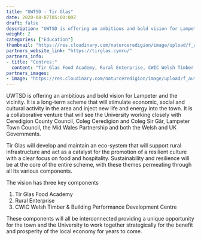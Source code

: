 ```yaml
---
title: "UWTSD - Tir Glas"
date: 2020-08-07T05:00:00Z
draft: false
description: "UWTSD is offering an ambitious and bold vision for Lampeter and the vicinity."
weight: 2
categories: ["Education"]
thumbnail: "https://res.cloudinary.com/naturceredigion/image/upload/f_auto,w_480/v1720623554/uwtsd-tir-glas.png"
partners_website_link: "https://tirglas.cymru/"
partners_info:
- title: "Centres:"
  content: "Tir Glas Food Academy, Rural Enterprise, CWIC Welsh Timber & Building Performance Development Centre"
partners_images:
- image: "https://res.cloudinary.com/naturceredigion/image/upload/f_auto,w_860/v1721748768/view-of-uwtsd-lampeter-and-town.jpg"
---
```


UWTSD is offering an ambitious and bold vision for Lampeter and the vicinity. It is a long-term scheme that will stimulate economic, social and cultural activity in the area and inject new life and energy into the town. It is a collaborative venture that will see the University working closely with Ceredigion County Council, Coleg Ceredigion and Coleg Sir Gâr, Lampeter Town Council, the Mid Wales Partnership and both the Welsh and UK Governments.

Tir Glas will develop and maintain an eco-system that will support rural infrastructure and act as a catalyst for the promotion of a resilient culture with a clear focus on food and hospitality. Sustainability and resilience will be at the core of the entire scheme, with these themes permeating through all its various components.

The vision has three key components

1. Tir Glas Food Academy
2. Rural Enterprise
3. CWIC Welsh Timber & Building Performance Development Centre 

These components will all be interconnected providing a unique opportunity for the town and the University to work together strategically for the benefit and prosperity of the local economy for years to come.
